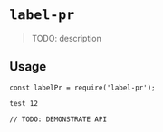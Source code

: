 # `label-pr`

> TODO: description

## Usage

```
const labelPr = require('label-pr');

test 12

// TODO: DEMONSTRATE API
```
